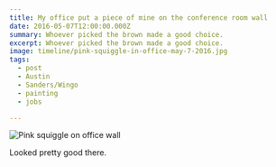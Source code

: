 ```yaml
---
title: My office put a piece of mine on the conference room wall
date: 2016-05-07T12:00:00.000Z
summary: Whoever picked the brown made a good choice.
excerpt: Whoever picked the brown made a good choice.
image: timeline/pink-squiggle-in-office-may-7-2016.jpg
tags:
  - post 
  - Austin
  - Sanders/Wingo
  - painting
  - jobs

---
```


![Pink squiggle on office wall](/static/img/painting/pink-squiggle-in-office-may-7-2016.jpg "Pink squiggle on office wall")

Looked pretty good there. 
